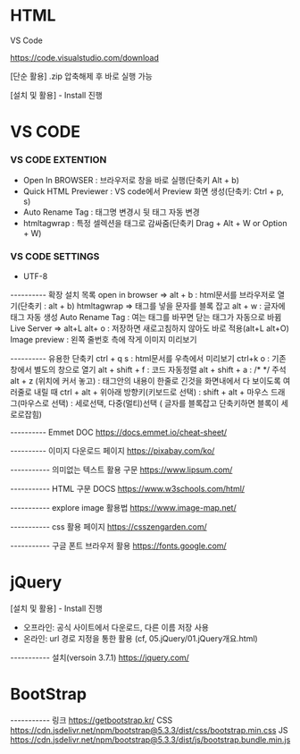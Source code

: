 # HTML

VS Code

https://code.visualstudio.com/download

[단순 활용] .zip 압축해제 후 바로 실행 가능

[설치 및 활용] - Install 진행

# VS CODE
### VS CODE EXTENTION
- Open In BROWSER : 브라우저로 창을 바로 실행(단축키 Alt + b)
- Quick HTML Previewer : VS code에서 Preview 화면 생성(단축키: Ctrl + p, s)
- Auto Rename Tag : 태그명 변경시 뒷 태그 자동 변경
- htmltagwrap : 특정 셀렉션을 태그로 감싸줌(단축키 Drag + Alt + W or Option + W)
  
### VS CODE SETTINGS
- UTF-8

---------- 확장 설치 목록
open in browser => alt + b : html문서를 브라우저로 열기(단축키 : alt + b)
htmltagwrap =>  태그를 넣을 문자를 블록 잡고 alt + w  : 글자에 태그 자동 생성
Auto Rename Tag : 여는 태그를 바꾸면 닫는 태그가 자동으로 바뀜
Live Server => alt+L alt+ o : 저장하면 새로고침하지 않아도 바로 적용(alt+L alt+O)
Image preview : 왼쪽 줄번호 측에 작게 이미지 미리보기


---------- 유용한 단축키
ctrl + q  s : html문서를 우측에서 미리보기
ctrl+k o : 기존창에서 별도의 창으로 열기
alt + shift + f : 코드 자동정렬
alt + shift + a : /*  */ 주석
alt + z (위치에 커서 놓고) : 태그안의 내용이 한줄로 긴것을 화면내에서 다 보이도록 여러줄로 내릴 때
ctrl + alt + 위아래 방향키(키보드로 선택)   : 
shift + alt + 마우스 드래그(마우스로 선택)  :   세로선택, 다중(멀티)선택 ( 글자를 블록잡고 단축키하면 블록이 세로로잡힘)


---------- Emmet DOC
https://docs.emmet.io/cheat-sheet/


---------- 이미지 다운로드 페이지
https://pixabay.com/ko/


----------- 의미없는 텍스트 활용 구문
https://www.lipsum.com/


----------- HTML 구문 DOCS
https://www.w3schools.com/html/


----------- explore image 활용법
https://www.image-map.net/


----------- css 활용 페이지
https://csszengarden.com/


----------- 구글 폰트 브라우저 활용
https://fonts.google.com/
<link rel="preconnect" href="https://fonts.googleapis.com">
<link rel="preconnect" href="https://fonts.gstatic.com" crossorigin>
<link href="https://fonts.googleapis.com/css2?family=Jua&display=swap" rel="stylesheet">

# jQuery
[설치 및 활용] - Install 진행
- 오프라인: 공식 사이트에서 다운로드, 다른 이름 저장 사용
- 온라인: url 경로 지정을 통한 활용
(cf, 05.jQuery/01.jQuery개요.html) 

----------- 설치(versoin 3.7.1)
https://jquery.com/

# BootStrap
----------- 링크
https://getbootstrap.kr/
CSS	https://cdn.jsdelivr.net/npm/bootstrap@5.3.3/dist/css/bootstrap.min.css
JS	https://cdn.jsdelivr.net/npm/bootstrap@5.3.3/dist/js/bootstrap.bundle.min.js

<!-- 부트스트랩 CDN -->
<link href="https://cdn.jsdelivr.net/npm/bootstrap@5.3.3/dist/css/bootstrap.min.css" rel="stylesheet">
<script src="https://cdn.jsdelivr.net/npm/bootstrap@5.3.3/dist/js/bootstrap.bundle.min.js"></script>